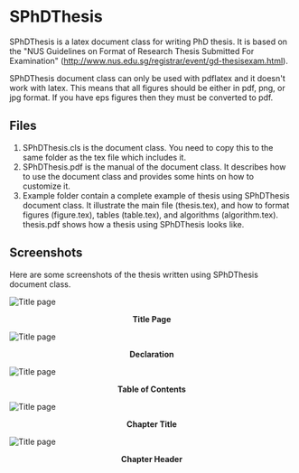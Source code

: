 # SPhDThesis #

SPhDThesis is a latex document class for writing PhD thesis. It is based on the "NUS Guidelines on Format of Research Thesis Submitted For Examination" (http://www.nus.edu.sg/registrar/event/gd-thesisexam.html).

SPhDThesis document class can only be used with pdflatex and it doesn't work with latex. This means that all figures should be either in pdf, png, or jpg format. If you have eps figures then they must be converted to pdf.

## Files ##
1. SPhDThesis.cls is the document class. You need to copy this to the same folder as the tex file which includes it.
2. SPhDThesis.pdf is the manual of the document class. It describes how to use the document class and provides some hints on how to customize it. 
3. Example folder contain a complete example of thesis using SPhDThesis document class. It illustrate the main file (thesis.tex), and how to format figures (figure.tex), tables (table.tex), and algorithms (algorithm.tex). thesis.pdf shows how a thesis using SPhDThesis looks like.

## Screenshots ##
Here are some screenshots of the thesis written using SPhDThesis document class.

![Title page](title.png)
<p align="center" style="font-weight:bold">Title Page</p>

![Title page](declaration.png)
<p align="center" style="font-weight:bold">Declaration</p>

![Title page](table-of-contents.png)
<p align="center" style="font-weight:bold">Table of Contents</p>

![Title page](chapter-title.png)
<p align="center" style="font-weight:bold">Chapter Title</p>

![Title page](chapter-header.png)
<p align="center" style="font-weight:bold">Chapter Header</p>
